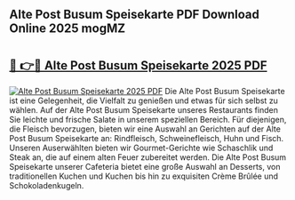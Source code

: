 ## Alte Post Busum Speisekarte PDF Download Online 2025 mogMZ

# <h2><a href="http://gcd3eet.nevu.top/?p=Alte+Post+Busum+Speisekarte">🔗 👉🔴 Alte Post Busum Speisekarte 2025 PDF</a></h2>

[![Alte Post Busum Speisekarte 2025 PDF](https://i.imgur.com/dBaPXMq.png)](http://gcd3eet.nevu.top/?p=Alte+Post+Busum+Speisekarte)
Die Alte Post Busum Speisekarte ist eine Gelegenheit, die Vielfalt zu genießen und etwas für sich selbst zu wählen. Auf der Alte Post Busum Speisekarte unseres Restaurants finden Sie leichte und frische Salate in unserem speziellen Bereich. Für diejenigen, die Fleisch bevorzugen, bieten wir eine Auswahl an Gerichten auf der Alte Post Busum Speisekarte an: Rindfleisch, Schweinefleisch, Huhn und Fisch. Unseren Auserwählten bieten wir Gourmet-Gerichte wie Schaschlik und Steak an, die auf einem alten Feuer zubereitet werden. Die Alte Post Busum Speisekarte unserer Cafeteria bietet eine große Auswahl an Desserts, von traditionellen Kuchen und Kuchen bis hin zu exquisiten Crème Brûlée und Schokoladenkugeln.
